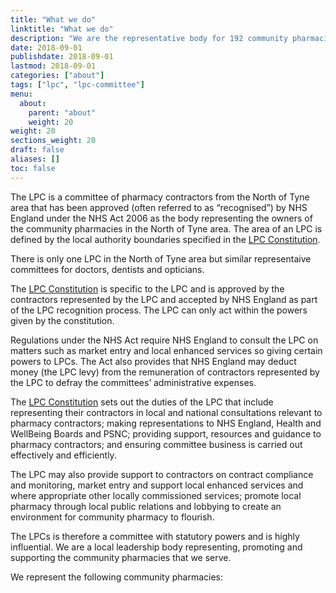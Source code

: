 ```yaml
---
title: "What we do"
linktitle: "What we do"
description: "We are the representative body for 192 community pharmacies across the North of Tyne region"
date: 2018-09-01
publishdate: 2018-09-01
lastmod: 2018-09-01
categories: ["about"]
tags: ["lpc", "lpc-committee"]
menu:
  about:
    parent: "about"
    weight: 20
weight: 20
sections_weight: 20
draft: false
aliases: []
toc: false
---
```


The LPC is a committee of pharmacy contractors from the North of Tyne area that has been approved (often referred 
to as “recognised”) by NHS England under the NHS Act 2006 as the body representing the owners of the community 
pharmacies in the North of Tyne area. The area of an LPC is defined by the local authority boundaries specified 
in the [LPC Constitution](/about/our-constitution).
  
There is only one LPC in the North of Tyne area but similar representaive committees for doctors, dentists and opticians.  

The [LPC Constitution](/about/our-constitution) is specific to the LPC and is approved by the contractors represented by the 
LPC and accepted by NHS England as part of the LPC recognition process. The LPC can only act within the powers given by the constitution.  

Regulations under the NHS Act require NHS England to consult the LPC on matters such as market entry and local 
enhanced services so giving certain powers to LPCs. The Act also provides that NHS England may deduct money (the LPC levy) 
from the remuneration of contractors represented by the LPC to defray the committees’ administrative expenses.  

The [LPC Constitution](/about/our-constitution) sets out the duties of the LPC that include representing their contractors in local and national 
consultations relevant to pharmacy contractors; making representations to NHS England, Health and WellBeing Boards 
and PSNC; providing support, resources and guidance to pharmacy contractors; and ensuring committee business is 
carried out effectively and efficiently.  

The LPC may also provide support to contractors on contract compliance and monitoring, market entry and support local 
enhanced services and where appropriate other locally commissioned services; promote local pharmacy through local 
public relations and lobbying to create an environment for community pharmacy to flourish.  

The LPCs is therefore a committee with statutory powers and is highly influential. We are a local leadership body
representing, promoting and supporting the community pharmacies that we serve.  
 
We represent the following community pharmacies:

<!-- Place this tag where you want the Awesome Table Widget to render -->
<div data-type="AwesomeTableView" data-viewID="-LNyeN5JuxkqUJDGvMsZ"></div>

<!-- Place this within the <head> tag or just before the end of your <body> tag. -->
<script src="https://awesome-table.com/AwesomeTableInclude.js"></script>
